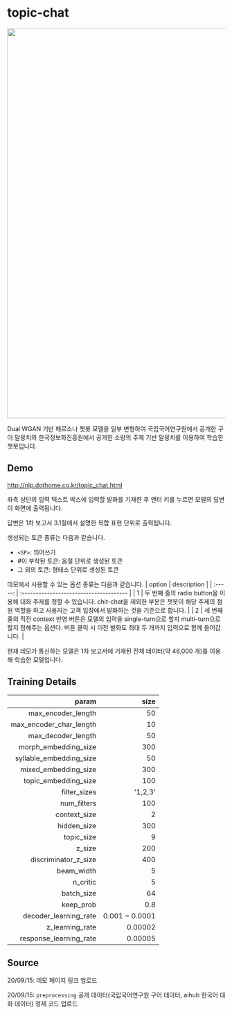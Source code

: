 # topic-chat

<p float="left" align="center">
    <img width="900" src="http://nlp.dothome.co.kr/model.png" />  
</p>
Dual WGAN 기반 페르소나 챗봇 모델을 일부 변형하여 국립국어연구원에서 공개한 구어 말뭉치와 한국정보화진흥원에서 공개한 소량의 주제 기반 말뭉치를 이용하여 학습한 챗봇입니다.

## Demo

http://nlp.dothome.co.kr/topic_chat.html

좌측 상단의 입력 텍스트 박스에 입력할 발화를 기재한 후 엔터 키를 누르면 모델의 답변이 화면에 출력됩니다.

답변은 1차 보고서 3.1절에서 설명한 복합 표현 단위로 출력됩니다.

생성되는 토큰 종류는 다음과 같습니다.

- `<SP>`: 띄어쓰기
- #이 부착된 토큰: 음절 단위로 생성된 토큰
- 그 외의 토큰: 형태소 단위로 생성된 토큰
  
데모에서 사용할 수 있는 옵션 종류는 다음과 같습니다.
| option | description |
| :-----: | :-------------------------------------- |
| 1 | 두 번째 줄의 radio button을 이용해 대화 주제를 정할 수 있습니다. chit-chat을 제외한 부분은 챗봇이 해당 주제의 점원 역할을 하고 사용자는 고객 입장에서 발화하는 것을 기준으로 합니다. |
| 2 | 세 번째 줄의 직전 context 반영 버튼은 모델의 입력을 single-turn으로 할지 multi-turn으로 할지 정해주는 옵션다. 버튼 클릭 시 이전 발화도 최대 두 개까지 입력으로 함께 들어갑니다. |

현재 데모가 통신하는 모델은 1차 보고서에 기재된 전체 데이터(약 46,000 개)를 이용해 학습한 모델입니다.

## Training Details

| param | size |
| ----------------------: | -------------: |
| max_encoder_length      |             50 |
| max_encoder_char_length |             10 |
| max_decoder_length      |             50 |
| morph_embedding_size    |            300 |
| syllable_embedding_size |             50 |
| mixed_embedding_size    |            300 |
| topic_embedding_size    |            100 |
| filter_sizes            |        '1,2,3' |
| num_filters             |            100 |
| context_size            |              2 |
| hidden_size             |            300 |
| topic_size              |              9 |
| z_size                  |            200 |
| discriminator_z_size    |            400 |
| beam_width              |              5 |
| n_critic                |              5 |
| batch_size              |             64 |
| keep_prob               |            0.8 |
| decoder_learning_rate   | 0.001 ~ 0.0001 |
| z_learning_rate         |        0.00002 |
| response_learning_rate  |        0.00005 |

## Source
20/09/15: 데모 페이지 링크 업로드

20/09/15: `preprocessing` 공개 데이터(국립국어연구원 구어 데이터, aihub 한국어 대화 데이터) 정제 코드 업로드
